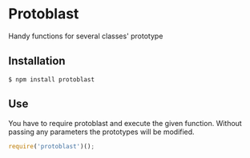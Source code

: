 # Protoblast

Handy functions for several classes' prototype

## Installation

    $ npm install protoblast

## Use

You have to require protoblast and execute the given function.
Without passing any parameters the prototypes will be modified.

```javascript
require('protoblast')();
```